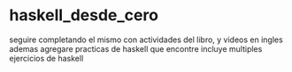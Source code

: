 # haskell_desde_cero
seguire completando el mismo con actividades del libro, y videos en ingles
ademas agregare practicas de haskell que encontre
incluye multiples ejercicios de haskell